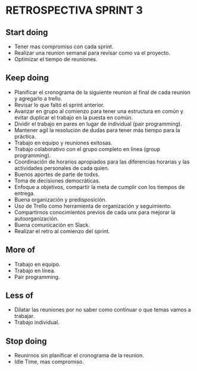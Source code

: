 # RETROSPECTIVA SPRINT 3 #

## Start doing ##
* Tener mas compromiso con cada sprint.
* Realizar una reunion semanal para revisar como va el proyecto.
* Optimizar el tiempo de reuniones.


## Keep doing ##
* Planificar el cronograma de la siguiente reunion al final de cada reunion y agregarlo a trello.
* Revisar lo que faltó el sprint anterior.
* Avanzar en grupo al comienzo para tener una estructura en común y evitar duplicar el trabajo en la puesta en común.
* Dividir el trabajo en pares en lugar de individual (pair programming).
* Mantener agil la resolución de dudas para tener más tiempo para la práctica. 
* Trabajo en equipo y reuniones exitosas. 
* Trabajo colaborativo con el grupo completo en linea (group programming).
* Coordinación de horarios apropiados para las diferencias horarias y las actividades personales de cada quien.  
* Buenos aportes de parte de todxs. 
* Toma de decisiones democráticas.
* Enfoque a objetivos, compartir la meta de cumplir con los tiempos de entrega.
* Buena organización y predisposición.
* Uso de Trello como herramienta de organización y seguimiento. 
* Compartirnos conocimientos previos de cada unx para mejorar la autoorganización.
* Buena comunicación en Slack.
* Realizar el retro al comienzo del sprint.


## More of ## 
* Trabajo en equipo. 
* Trabajo en línea.
* Pair programming.

## Less of ## 
* Dilatar las reuniones por no saber como continuar o que temas vamos a trabajar.
* Trabajo individual.


## Stop doing ##
* Reunirnos sin planificar el cronograma de la reunion.
* Idle Time, mas compromiso. 
